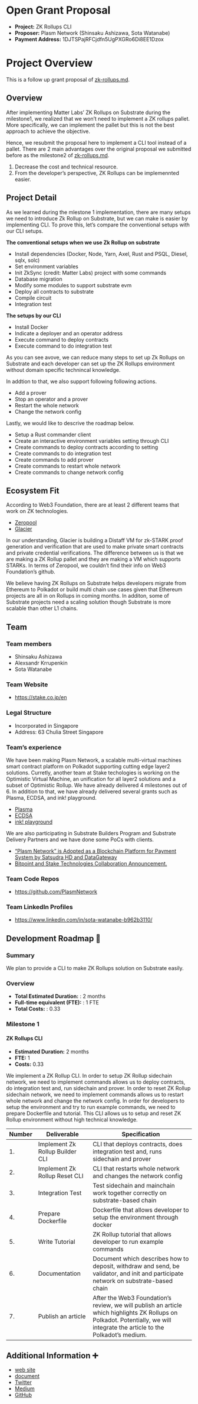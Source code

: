 # Open Grant Proposal

* **Project:**  ZK Rollups CLI
* **Proposer:** Plasm Network (Shinsaku Ashizawa, Sota Watanabe)
* **Payment Address:**  1DJTSPajRFCjdfn5UgPXGRo6Di8EE1Dzox

# Project Overview
This is a follow up grant proposal of [zk-rollups.md](https://github.com/w3f/Open-Grants-Program/blob/master/applications/zk-rollups.md).

## Overview
After implementing Matter Labs’ ZK Rollups on Substrate during the milestone1, we realized that we won’t need to implement a ZK rollups pallet. More specifically, we can implement the pallet but this is not the best approach to achieve the objective.

Hence, we resubmit the proposal here to implement a CLI tool instead of a pallet. There are 2 main advantages over the original proposal we submitted before as the milestone2 of [zk-rollups.md](https://github.com/w3f/Open-Grants-Program/blob/master/applications/zk-rollups.md).

1. Decrease the cost and technical resource.
1. From the developer’s perspective, ZK Rollups can be implemennted easier.

## Project Detail
As we learned during the mlestone 1 implementation, there are many setups we need to introduce Zk Rollup on Substrate, but we can make is easier by implementing CLI. To prove this, let’s compare the conventional setups with our CLI setups.

**The conventional setups when we use Zk Rollup on substrate**
- Install dependencies (Docker, Node, Yarn, Axel, Rust and PSQL, Diesel, sqlx, solc)
- Set environment variables
- Init ZkSync (credit: Matter Labs) project with some commands
- Database migration
- Modify some modules to support substrate evm
- Deploy all contracts to substrate
- Compile circuit
- Integration test

**The setups by our CLI**
- Install Docker
- Indicate a deployer and an operator address
- Execute command to deploy contracts
- Execute command to do integration test

As you can see avove, we can reduce many steps to set up Zk Rollups on Substrate and each developer can set up the ZK Rollups environment without domain specific technincal knowledge.

In addtion to that, we also support following following actions.
- Add a prover
- Stop an operator and a prover
- Restart the whole network
- Change the network config

Lastly, we would like to descrive the roadmap below.
- Setup a Rust commander client
- Create an interactive environment variables setting through CLI
- Create commands to deploy contracts according to setting
- Create commands to do integration test
- Create commands to add prover
- Create commands to restart whole network
- Create commands to change network config

## Ecosystem Fit
According to Web3 Foundation, there are at least 2 different teams that work on ZK technologies.
- [Zeropool](https://github.com/zeropoolnetwork)
- [Glacier](https://github.com/gbctech)

In our understanding, Glacier is building a Distaff VM for zk-STARK proof generation and verification that are used to make  private smart contracts and private credential verifications. The difference between us is that we are making a ZK Rollup pallet and they are making a VM which supports STARKs. In terms of Zeropool, we couldn’t find their info on Web3 Foundation’s github.

We believe having ZK Rollups on Substrate helps developers migrate from Ethereum to Polkadot or build multi chain use cases given that Ethereum projects are all in on Rollups in coming months. In additon, some of Substrate projects need a scaling solution though Substrate is more scalable than other L1 chains.

## Team

### Team members
* Shinsaku Ashizawa
* Alexsandr Krrupenkin
* Sota Watanabe

### Team Website
* https://stake.co.jp/en

### Legal Structure
* Incorporated in Singapore
* Address: 63 Chulia Street Singapore

### Team’s experience
We have been making Plasm Network, a scalable multi-virtual machines smart contract platform on Polkadot supporting cutting edge layer2 solutions. Curretly, another team at Stake techologies is working on the Optimistic Virtual Machine, an unification for all layer2 solutions and a subset of Optimistic Rollup. We have already delivered 4 milestones out of 6. In addition to that, we have already delivered several grants such as Plasma, ECDSA, and ink! playground.

- [Plasma](https://github.com/stakedtechnologies/Plasm)
- [ECDSA](https://github.com/polkadot-js/common/tree/master/packages/util-crypto/src/secp256k1)
- [ink! playground](https://github.com/staketechnologies/ink-playground)

We are also participating in Substrate Builders Program and Substrate Delivery Partners and we have done some PoCs with clients.
- [“Plasm Network” is Adopted as a Blockchain Platform for Payment System by Satsudra HD and DataGateway](https://stake.co.jp/news/20201020english/)
- [Bitpoint and Stake Technologies Collaboration Announcement.](https://stake.co.jp/news/bitpoint_en/)

### Team Code Repos
* https://github.com/PlasmNetwork

### Team LinkedIn Profiles
* https://www.linkedin.com/in/sota-watanabe-b962b3110/


## Development Roadmap :nut_and_bolt:

### Summary
We plan to provide a CLI to make ZK Rollups solution on Substrate easily.

### Overview
* **Total Estimated Duration:** : 2 months
* **Full-time equivalent (FTE):** :  1 FTE
* **Total Costs:** : 0.33

### Milestone 1
#### ZK Rollups CLI
* **Estimated Duration:** 2 months
* **FTE:**  1
* **Costs:** 0.33

We implement a ZK Rollup CLI. In order to setup ZK Rollup sidechain network, we need to implement commands allows us to deploy contracts, do integration test and, run sidechain and prover. In order to reset ZK Rollup sidechain network, we need to implement commands allows us to restart whole network and change the network config. In order for developers to setup the environment and try to run example commands, we need to prepare Dockerfile and tutorial. This CLI allows us to setup and reset ZK Rollup environment without high technical knowledge.

| Number | Deliverable | Specification |
| ------------- | ------------- | ------------- |
| 1. | Implement Zk Rollup Builder CLI | CLI that deploys contracts, does integration test and, runs sidechain and prover |
| 2. | Implement Zk Rollup Reset CLI | CLI that restarts whole network and changes the network config |
| 3. | Integration Test | Test sidechain and mainchain work together correctly on substrate-based chain |
| 4. | Prepare Dockerfile | Dockerfile that allows developer to setup the environment through docker |
| 5. | Write Tutorial | ZK Rollup tutorial that allows developer to run example commands |
| 6. | Documentation | Document which describes how to deposit, withdraw and send, be validator, and init and participate network on substrate-based chain |
| 7. | Publish an article | After the Web3 Foundation’s review, we will publish an article which highlights ZK Rollups on Polkadot. Potentially, we will integrate the article to the Polkadot’s medium. |

## Additional Information :heavy_plus_sign:
- [web site](https://www.plasmnet.io/)
- [document](https://docs.plasmnet.io/)
- [Twitter](https://twitter.com/Plasm_Network)
- [Medium](https://medium.com/stake-technologies)
- [GitHub](https://github.com/PlasmNetwork)
